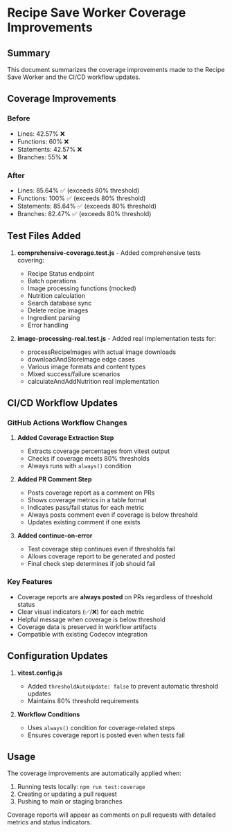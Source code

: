 # Recipe Save Worker Coverage Improvements

## Summary

This document summarizes the coverage improvements made to the Recipe Save Worker and the CI/CD workflow updates.

## Coverage Improvements

### Before
- Lines: 42.57% ❌
- Functions: 60% ❌  
- Statements: 42.57% ❌
- Branches: 55% ❌

### After
- Lines: 85.64% ✅ (exceeds 80% threshold)
- Functions: 100% ✅ (exceeds 80% threshold)
- Statements: 85.64% ✅ (exceeds 80% threshold)
- Branches: 82.47% ✅ (exceeds 80% threshold)

## Test Files Added

1. **comprehensive-coverage.test.js** - Added comprehensive tests covering:
   - Recipe Status endpoint
   - Batch operations
   - Image processing functions (mocked)
   - Nutrition calculation
   - Search database sync
   - Delete recipe images
   - Ingredient parsing
   - Error handling

2. **image-processing-real.test.js** - Added real implementation tests for:
   - processRecipeImages with actual image downloads
   - downloadAndStoreImage edge cases
   - Various image formats and content types
   - Mixed success/failure scenarios
   - calculateAndAddNutrition real implementation

## CI/CD Workflow Updates

### GitHub Actions Workflow Changes

1. **Added Coverage Extraction Step**
   - Extracts coverage percentages from vitest output
   - Checks if coverage meets 80% thresholds
   - Always runs with `always()` condition

2. **Added PR Comment Step**
   - Posts coverage report as a comment on PRs
   - Shows coverage metrics in a table format
   - Indicates pass/fail status for each metric
   - Always posts comment even if coverage is below threshold
   - Updates existing comment if one exists

3. **Added continue-on-error**
   - Test coverage step continues even if thresholds fail
   - Allows coverage report to be generated and posted
   - Final check step determines if job should fail

### Key Features

- Coverage reports are **always posted** on PRs regardless of threshold status
- Clear visual indicators (✅/❌) for each metric
- Helpful message when coverage is below threshold
- Coverage data is preserved in workflow artifacts
- Compatible with existing Codecov integration

## Configuration Updates

1. **vitest.config.js**
   - Added `thresholdAutoUpdate: false` to prevent automatic threshold updates
   - Maintains 80% threshold requirements

2. **Workflow Conditions**
   - Uses `always()` condition for coverage-related steps
   - Ensures coverage report is posted even when tests fail

## Usage

The coverage improvements are automatically applied when:
1. Running tests locally: `npm run test:coverage`
2. Creating or updating a pull request
3. Pushing to main or staging branches

Coverage reports will appear as comments on pull requests with detailed metrics and status indicators.